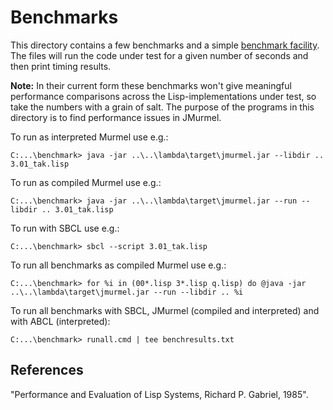 # Benchmarks

This directory contains a few benchmarks and a simple [benchmark facility](bench.lisp).
The files will run the code under test for a given number of seconds and then print timing results.

**Note:** In their current form these benchmarks
won't give meaningful performance comparisons across the Lisp-implementations under test,
so take the numbers with a grain of salt.
The purpose of the programs in this directory is to find performance issues in JMurmel.

To run as interpreted Murmel use e.g.:

    C:...\benchmark> java -jar ..\..\lambda\target\jmurmel.jar --libdir .. 3.01_tak.lisp

To run as compiled Murmel use e.g.:

    C:...\benchmark> java -jar ..\..\lambda\target\jmurmel.jar --run --libdir .. 3.01_tak.lisp

To run with SBCL use e.g.:

    C:...\benchmark> sbcl --script 3.01_tak.lisp

To run all benchmarks as compiled Murmel use e.g.:

    C:...\benchmark> for %i in (00*.lisp 3*.lisp q.lisp) do @java -jar ..\..\lambda\target\jmurmel.jar --run --libdir .. %i

To run all benchmarks with SBCL, JMurmel (compiled and interpreted) and with ABCL (interpreted):

    C:...\benchmark> runall.cmd | tee benchresults.txt

## References

"Performance and Evaluation of Lisp Systems, Richard P. Gabriel, 1985".